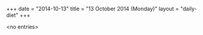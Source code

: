 +++
date = "2014-10-13"
title = "13 October 2014 (Monday)"
layout = "daily-diet"
+++

\<no entries\>